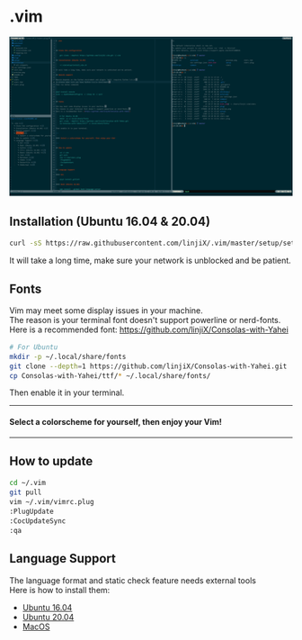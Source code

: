 # .vim

![preview image](preview.png)

## Installation (Ubuntu 16.04 & 20.04)

```bash
curl -sS https://raw.githubusercontent.com/linjiX/.vim/master/setup/setup.sh | bash
```

It will take a long time, make sure your network is unblocked and be patient.

## Fonts

Vim may meet some display issues in your machine.  
The reason is your terminal font doesn't support powerline or nerd-fonts.  
Here is a recommended font: <https://github.com/linjiX/Consolas-with-Yahei>

```bash
# For Ubuntu
mkdir -p ~/.local/share/fonts
git clone --depth=1 https://github.com/linjiX/Consolas-with-Yahei.git
cp Consolas-with-Yahei/ttf/* ~/.local/share/fonts/
```

Then enable it in your terminal.

---

#### Select a colorscheme for yourself, then enjoy your Vim!

---

## How to update

```bash
cd ~/.vim
git pull
vim ~/.vim/vimrc.plug
:PlugUpdate
:CocUpdateSync
:qa
```

## Language Support

The language format and static check feature needs external tools  
Here is how to install them:

-   [Ubuntu 16.04](setup/README_xenial.md)
-   [Ubuntu 20.04](setup/README_focal.md)
-   [MacOS](setup/README_macos.md)
